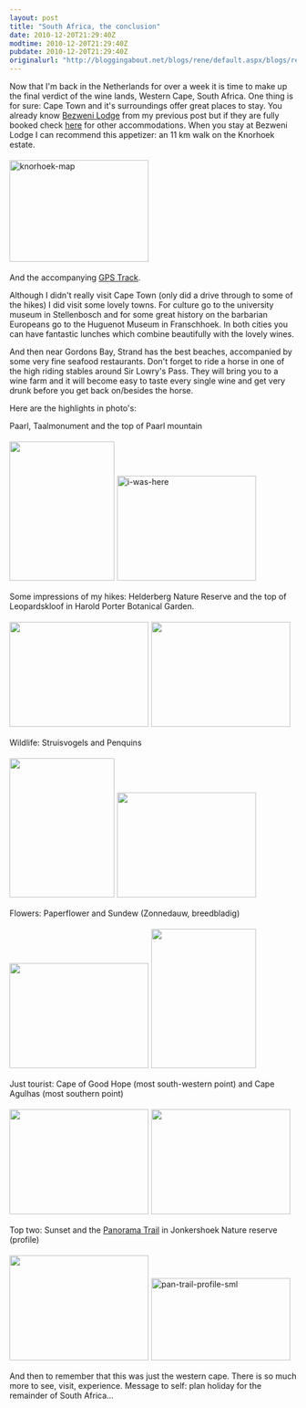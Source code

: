 ```yaml
---
layout: post
title: "South Africa, the conclusion"
date: 2010-12-20T21:29:40Z
modtime: 2010-12-20T21:29:40Z
pubdate: 2010-12-20T21:29:40Z
originalurl: "http://bloggingabout.net/blogs/rene/default.aspx/blogs/rene/archive/2010/12/20/south-africa-the-conclusion.aspx"
---
```



<p>Now that I'm back in the Netherlands for over a week it is time to make up the final verdict of the wine lands, Western Cape, South Africa. One thing is for sure: Cape Town and it's surroundings offer great places to stay. You already know <a href="http://www.bezweni.co.za/" target="_blank">Bezweni Lodge</a> from my previous post but if they are fully booked check <a href="http://www.kaapstadvakantiehuizen.nl" target="_blank" title="kaapstad vakantiehuizen">here</a> for other accommodations. When you stay at Bezweni Lodge I can recommend this appetizer: an 11 km walk on the Knorhoek estate.</p><p><a href="http://bloggingabout.net/cfs-file.ashx/__key/CommunityServer.Blogs.Components.WeblogFiles/rene.metablogapi/5355.knorhoek_2D00_map_5F00_2DA3A1C0.png"><img src="http://bloggingabout.net/cfs-file.ashx/__key/CommunityServer.Blogs.Components.WeblogFiles/rene.metablogapi/3823.knorhoek_2D00_map_5F00_thumb_5F00_41F9417E.png" style="background-image: none; border-bottom: 0px; border-left: 0px; margin: 5px 5px 5px 0px; padding-left: 0px; padding-right: 0px; display: inline; border-top: 0px; border-right: 0px; padding-top: 0px" title="knorhoek-map" height="178" width="244" alt="knorhoek-map" border="0" /></a></p><p>And the accompanying <a href="http://bloggingabout.net/cfs-file.ashx/__key/CommunityServer.Blogs.Components.WeblogFiles/rene.gpstracks/6038.knorhoek_2D00_bezweni.zip" target="_blank" title="GPS Track in GPX format">GPS Track</a>.</p><p>Although I didn't really visit Cape Town (only did a drive through to some of the hikes) I did visit some lovely towns. For culture go to the university museum in Stellenbosch and for some great history on the barbarian Europeans go to the Huguenot Museum in Franschhoek.  In both cities you can have fantastic lunches which combine beautifully with the lovely wines.</p><p>And then near Gordons Bay, Strand has the best beaches, accompanied by some very fine seafood restaurants. Don't forget to ride a horse in one of the high riding stables around Sir Lowry's Pass. They will  bring you to a wine farm and it will become easy to taste every single wine and get very drunk before you get back on/besides the horse.</p><p>Here are the highlights in photo's:</p><p>Paarl, Taalmonument and the top of Paarl mountain</p><p><a href="http://bloggingabout.net/cfs-file.ashx/__key/CommunityServer.Blogs.Components.WeblogFiles/rene.metablogapi/4101.taal_2D00_monument_5F00_32E262A4.jpg"><img src="http://bloggingabout.net/cfs-file.ashx/__key/CommunityServer.Blogs.Components.WeblogFiles/rene.metablogapi/2867.taal_2D00_monument_5F00_thumb_5F00_3209FCBA.jpg" style="background-image: none; border-bottom: 0px; border-left: 0px; margin: 5px 5px 5px 0px; padding-left: 0px; padding-right: 0px; display: inline; border-top: 0px; border-right: 0px; padding-top: 0px" title="" height="244" width="184" alt="" border="0" /></a><a href="http://bloggingabout.net/cfs-file.ashx/__key/CommunityServer.Blogs.Components.WeblogFiles/rene.metablogapi/5315.i_2D00_was_2D00_here_5F00_1835C68B.jpg"><img src="http://bloggingabout.net/cfs-file.ashx/__key/CommunityServer.Blogs.Components.WeblogFiles/rene.metablogapi/1881.i_2D00_was_2D00_here_5F00_thumb_5F00_43D66ABA.jpg" style="background-image: none; border-bottom: 0px; border-left: 0px; margin: 5px 5px 5px 0px; padding-left: 0px; padding-right: 0px; display: inline; border-top: 0px; border-right: 0px; padding-top: 0px" title="i-was-here" height="184" width="244" alt="i-was-here" border="0" /></a></p><p>Some impressions of my hikes: Helderberg Nature Reserve and the top of Leopardskloof in Harold Porter Botanical Garden.</p><p><a href="http://bloggingabout.net/cfs-file.ashx/__key/CommunityServer.Blogs.Components.WeblogFiles/rene.metablogapi/6472.helderberg_5F00_0A535AC3.jpg"><img src="http://bloggingabout.net/cfs-file.ashx/__key/CommunityServer.Blogs.Components.WeblogFiles/rene.metablogapi/8715.helderberg_5F00_thumb_5F00_506417D6.jpg" style="background-image: none; border-bottom: 0px; border-left: 0px; margin: 5px 5px 5px 0px; padding-left: 0px; padding-right: 0px; display: inline; border-top: 0px; border-right: 0px; padding-top: 0px" title="" height="184" width="244" alt="" border="0" /></a><a href="http://bloggingabout.net/cfs-file.ashx/__key/CommunityServer.Blogs.Components.WeblogFiles/rene.metablogapi/4265.top_2D00_of_2D00_leopard_5F00_68878231.jpg"><img src="http://bloggingabout.net/cfs-file.ashx/__key/CommunityServer.Blogs.Components.WeblogFiles/rene.metablogapi/4454.top_2D00_of_2D00_leopard_5F00_thumb_5F00_5C195F08.jpg" style="background-image: none; border-bottom: 0px; border-left: 0px; margin: 5px 5px 5px 0px; padding-left: 0px; padding-right: 0px; display: inline; border-top: 0px; border-right: 0px; padding-top: 0px" title="" height="184" width="244" alt="" border="0" /></a></p><p>Wildlife: Struisvogels and Penquins</p><p><a href="http://bloggingabout.net/cfs-file.ashx/__key/CommunityServer.Blogs.Components.WeblogFiles/rene.metablogapi/1018.struis_5F00_3B921F56.jpg"><img src="http://bloggingabout.net/cfs-file.ashx/__key/CommunityServer.Blogs.Components.WeblogFiles/rene.metablogapi/2548.struis_5F00_thumb_5F00_2C7B407C.jpg" style="background-image: none; border-bottom: 0px; border-left: 0px; margin: 5px 5px 5px 0px; padding-left: 0px; padding-right: 0px; display: inline; border-top: 0px; border-right: 0px; padding-top: 0px" title="" height="244" width="184" alt="" border="0" /></a><a href="http://bloggingabout.net/cfs-file.ashx/__key/CommunityServer.Blogs.Components.WeblogFiles/rene.metablogapi/4617.pen_2D00_kol_5F00_728BFD8F.jpg"><img src="http://bloggingabout.net/cfs-file.ashx/__key/CommunityServer.Blogs.Components.WeblogFiles/rene.metablogapi/6472.pen_2D00_kol_5F00_thumb_5F00_03902B73.jpg" style="background-image: none; border-bottom: 0px; border-left: 0px; margin: 5px 5px 5px 0px; padding-left: 0px; padding-right: 0px; display: inline; border-top: 0px; border-right: 0px; padding-top: 0px" title="" height="184" width="244" alt="" border="0" /></a></p><p>Flowers: Paperflower and Sundew (Zonnedauw, breedbladig)</p><p><a href="http://bloggingabout.net/cfs-file.ashx/__key/CommunityServer.Blogs.Components.WeblogFiles/rene.metablogapi/7563.paper_2D00_flower_5F00_778E3B3E.jpg"><img src="http://bloggingabout.net/cfs-file.ashx/__key/CommunityServer.Blogs.Components.WeblogFiles/rene.metablogapi/3782.paper_2D00_flower_5F00_thumb_5F00_6F9698DC.jpg" style="background-image: none; border-bottom: 0px; border-left: 0px; margin: 5px 5px 5px 0px; padding-left: 0px; padding-right: 0px; display: inline; border-top: 0px; border-right: 0px; padding-top: 0px" title="" height="184" width="244" alt="" border="0" /></a><a href="http://bloggingabout.net/cfs-file.ashx/__key/CommunityServer.Blogs.Components.WeblogFiles/rene.metablogapi/6787.sen_2D00_dew_5F00_40D0E03A.jpg"><img src="http://bloggingabout.net/cfs-file.ashx/__key/CommunityServer.Blogs.Components.WeblogFiles/rene.metablogapi/0841.sen_2D00_dew_5F00_thumb_5F00_1F0507A9.jpg" style="background-image: none; border-bottom: 0px; border-left: 0px; margin: 5px 5px 5px 0px; padding-left: 0px; padding-right: 0px; display: inline; border-top: 0px; border-right: 0px; padding-top: 0px" title="" height="244" width="184" alt="" border="0" /></a></p><p>Just tourist: Cape of Good Hope (most south-western point) and Cape Agulhas (most southern point)</p><p><a href="http://bloggingabout.net/cfs-file.ashx/__key/CommunityServer.Blogs.Components.WeblogFiles/rene.metablogapi/5504.cogh_5F00_57437EC1.jpg"><img src="http://bloggingabout.net/cfs-file.ashx/__key/CommunityServer.Blogs.Components.WeblogFiles/rene.metablogapi/0218.cogh_5F00_thumb_5F00_15C8CC68.jpg" style="background-image: none; border-bottom: 0px; border-left: 0px; margin: 5px 5px 5px 0px; padding-left: 0px; padding-right: 0px; display: inline; border-top: 0px; border-right: 0px; padding-top: 0px" title="" height="184" width="244" alt="" border="0" /></a><a href="http://bloggingabout.net/cfs-file.ashx/__key/CommunityServer.Blogs.Components.WeblogFiles/rene.metablogapi/1072.mstoa_5F00_42DDB936.jpg"><img src="http://bloggingabout.net/cfs-file.ashx/__key/CommunityServer.Blogs.Components.WeblogFiles/rene.metablogapi/5305.mstoa_5F00_thumb_5F00_1ACB0A17.jpg" style="background-image: none; border-bottom: 0px; border-left: 0px; margin: 5px 5px 5px 0px; padding-left: 0px; padding-right: 0px; display: inline; border-top: 0px; border-right: 0px; padding-top: 0px" title="" height="184" width="244" alt="" border="0" /></a></p><p>Top two: Sunset and the <a href="http://www.ridgwayramblers.co.za/index.php/hiking-options/other-hikes-in-the-western-cape/" target="_blank" title="RidgwayRamblers">Panorama Trail</a> in Jonkershoek Nature reserve (profile)</p><p><a href="http://bloggingabout.net/cfs-file.ashx/__key/CommunityServer.Blogs.Components.WeblogFiles/rene.metablogapi/7607.sunset_2D00_last_5F00_07A9DD6B.jpg"><img src="http://bloggingabout.net/cfs-file.ashx/__key/CommunityServer.Blogs.Components.WeblogFiles/rene.metablogapi/0412.sunset_2D00_last_5F00_thumb_5F00_546DA401.jpg" style="background-image: none; border-bottom: 0px; border-left: 0px; margin: 5px 5px 5px 0px; padding-left: 0px; padding-right: 0px; display: inline; border-top: 0px; border-right: 0px; padding-top: 0px" title="" height="184" width="244" alt="" border="0" /></a><a href="http://bloggingabout.net/cfs-file.ashx/__key/CommunityServer.Blogs.Components.WeblogFiles/rene.metablogapi/6862.pan_2D00_trail_2D00_profile_2D00_sml_5F00_741C7DC9.jpg"><img src="http://bloggingabout.net/cfs-file.ashx/__key/CommunityServer.Blogs.Components.WeblogFiles/rene.metablogapi/4628.pan_2D00_trail_2D00_profile_2D00_sml_5F00_thumb_5F00_0C3FE825.jpg" style="background-image: none; border-bottom: 0px; border-left: 0px; margin: 5px 5px 5px 0px; padding-left: 0px; padding-right: 0px; display: inline; border-top: 0px; border-right: 0px; padding-top: 0px" title="pan-trail-profile-sml" height="144" width="244" alt="pan-trail-profile-sml" border="0" /></a></p><p>And then to remember that this was just the western cape. There is so much more to see, visit, experience. Message to self: plan holiday for the remainder of South Africa…</p>
